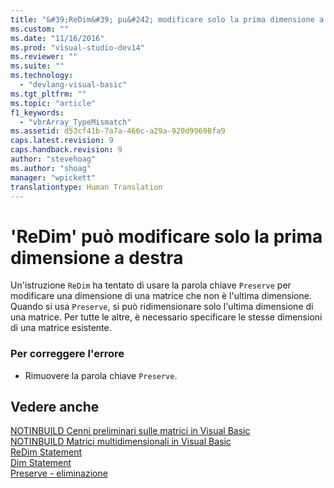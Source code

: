 ```yaml
---
title: "&#39;ReDim&#39; pu&#242; modificare solo la prima dimensione a destra | Microsoft Docs"
ms.custom: ""
ms.date: "11/16/2016"
ms.prod: "visual-studio-dev14"
ms.reviewer: ""
ms.suite: ""
ms.technology: 
  - "devlang-visual-basic"
ms.tgt_pltfrm: ""
ms.topic: "article"
f1_keywords: 
  - "vbrArray_TypeMismatch"
ms.assetid: d53cf41b-7a7a-466c-a29a-920d99698fa9
caps.latest.revision: 9
caps.handback.revision: 9
author: "stevehoag"
ms.author: "shoag"
manager: "wpickett"
translationtype: Human Translation
---
```

# &#39;ReDim&#39; pu&#242; modificare solo la prima dimensione a destra
Un'istruzione `ReDim` ha tentato di usare la parola chiave `Preserve` per modificare una dimensione di una matrice che non è l'ultima dimensione. Quando si usa `Preserve`, si può ridimensionare solo l'ultima dimensione di una matrice. Per tutte le altre, è necessario specificare le stesse dimensioni di una matrice esistente.  
  
### Per correggere l'errore  
  
-   Rimuovere la parola chiave `Preserve`.  
  
## Vedere anche  
 [NOTINBUILD Cenni preliminari sulle matrici in Visual Basic](http://msdn.microsoft.com/it-it/ca50e2f2-b4d2-4c57-9169-9abbcc3392d8)   
 [NOTINBUILD Matrici multidimensionali in Visual Basic](http://msdn.microsoft.com/it-it/d92cad25-07e2-4d79-8ea4-ab269700f5de)   
 [ReDim Statement](../../visual-basic/language-reference/statements/redim-statement.md)   
 [Dim Statement](../../visual-basic/language-reference/statements/dim-statement.md)   
 [Preserve \- eliminazione](http://msdn.microsoft.com/it-it/91badeab-b4e0-48b6-92c9-9f0c8f995d81)